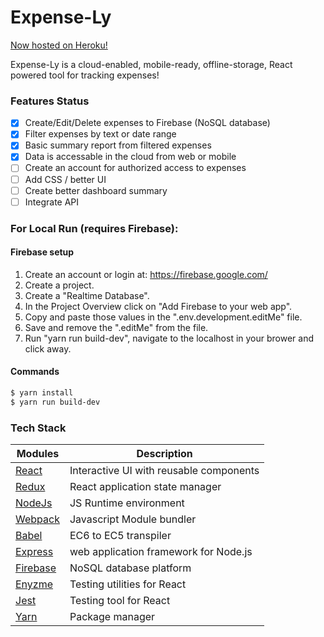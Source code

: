 # Expense-Ly
[Now hosted on Heroku!](https://expense-ly.herokuapp.com)

Expense-Ly is a cloud-enabled, mobile-ready, offline-storage, React powered tool for tracking expenses!

### Features Status 
- [x] Create/Edit/Delete expenses to Firebase (NoSQL database)
- [x] Filter expenses by text or date range
- [x] Basic summary report from filtered expenses
- [x] Data is accessable in the cloud from web or mobile
- [ ] Create an account for authorized access to expenses
- [ ] Add CSS / better UI
- [ ] Create better dashboard summary
- [ ] Integrate API 

### For Local Run (requires Firebase):

#### Firebase setup
1. Create an account or login at: https://firebase.google.com/
2. Create a project.
3. Create a "Realtime Database".
4. In the Project Overview click on "Add Firebase to your web app".
5. Copy and paste those values in the ".env.development.editMe" file.
6. Save and remove the ".editMe" from the file.
7. Run "yarn run build-dev", navigate to the localhost in your brower and click away.

#### Commands
```sh
$ yarn install
$ yarn run build-dev
```
### Tech Stack 
| Modules | Description | 
| ------ | ------ |
| [React](https://reactjs.org/) | Interactive UI with reusable components |
| [Redux](https://redux.js.org/) | React application state manager | 
| [NodeJs](https://nodejs.org/en/)| JS Runtime environment | 
| [Webpack](https://webpack.js.org/) | Javascript Module bundler |
| [Babel](https://babeljs.io/) | EC6 to EC5 transpiler | 
| [Express](https://expressjs.com/) | web application framework for Node.js |
| [Firebase](https://firebase.google.com/) | NoSQL database platform |
| [Enyzme](http://airbnb.io/enzyme/) | Testing utilities for React |
| [Jest](https://facebook.github.io/jest/) | Testing tool for React |
| [Yarn](https://yarnpkg.com/lang/en/docs/getting-started/) | Package manager | 
